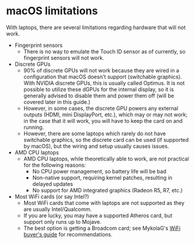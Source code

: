 # macOS limitations

With laptops, there are several limitations regarding hardware that will not work.

* Fingerprint sensors
    * There is no way to emulate the Touch ID sensor as of currently, so fingerprint sensors will not work.
* Discrete GPUs
    * 90% of discrete GPUs will not work because they are wired in a configuration that macOS doesn't support (switchable graphics). With NVIDIA discrete GPUs, this is usually called Optimus. It is not possible to utilize these dGPUs for the internal display, so it is generally advised to disable them and power them off (will be covered later in this guide.) 
    * However, in some cases, the discrete GPU powers any external outputs (HDMI, mini DisplayPort, etc.), which may or may not work; in the case that it will work, you will have to keep the card on and running. 
    * However, there are some laptops which rarely do not have switchable graphics, so the discrete card can be used (if supported by macOS), but the wiring and setup usually causes issues. 
* AMD CPU laptops
    * AMD CPU laptops, while theoretically able to work, are not practical for the following reasons:
        * No CPU power management, so battery life will be bad
        * Non-native support, requiring kernel patches, resulting in delayed updates
        * No support for AMD integrated graphics (Radeon R5, R7, etc.)
* Most WiFi cards (or say Intel?)
    * Most WiFi cards that come with laptops are not supported as they are usually Intel/Qualcomm.
    * If you are lucky, you may have a supported Atheros card, but support only runs up to Mojave.
    * The best option is getting a Broadcom card; see MykolaG's [WiFi buyer's guide](https://khronokernel-7.gitbook.io/wireless-buyers-guide/) for recommendations.